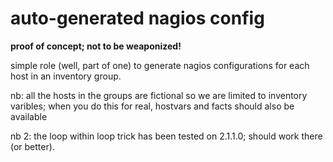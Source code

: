 auto-generated nagios config
============================

**proof of concept; not to be weaponized!**

simple role (well, part of one) to generate 
nagios configurations for each host in an inventory group.

nb: all the hosts in the groups are fictional so we are limited
to inventory varibles; when you do this for real,
hostvars and facts should also be available

nb 2: the loop within loop trick has been tested on 2.1.1.0;
      should work there (or better).
